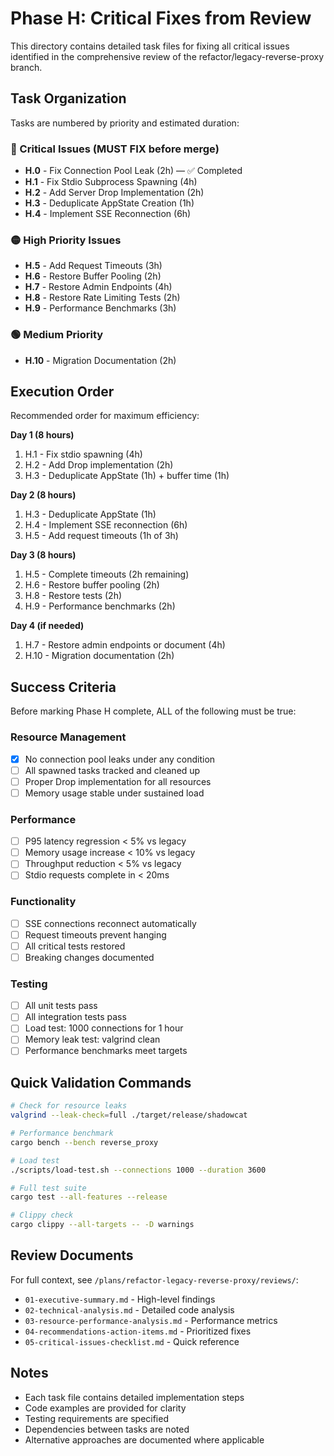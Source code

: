 # Phase H: Critical Fixes from Review

This directory contains detailed task files for fixing all critical issues identified in the comprehensive review of the refactor/legacy-reverse-proxy branch.

## Task Organization

Tasks are numbered by priority and estimated duration:

### 🔴 Critical Issues (MUST FIX before merge)
- **H.0** - Fix Connection Pool Leak (2h) — ✅ Completed
- **H.1** - Fix Stdio Subprocess Spawning (4h)  
- **H.2** - Add Server Drop Implementation (2h)
- **H.3** - Deduplicate AppState Creation (1h)
- **H.4** - Implement SSE Reconnection (6h)

### 🟡 High Priority Issues
- **H.5** - Add Request Timeouts (3h)
- **H.6** - Restore Buffer Pooling (2h)
- **H.7** - Restore Admin Endpoints (4h)
- **H.8** - Restore Rate Limiting Tests (2h)
- **H.9** - Performance Benchmarks (3h)

### 🟢 Medium Priority
- **H.10** - Migration Documentation (2h)

## Execution Order

Recommended order for maximum efficiency:

**Day 1 (8 hours)**
1. H.1 - Fix stdio spawning (4h)
2. H.2 - Add Drop implementation (2h)
3. H.3 - Deduplicate AppState (1h) + buffer time (1h)

**Day 2 (8 hours)**
1. H.3 - Deduplicate AppState (1h)
2. H.4 - Implement SSE reconnection (6h)
3. H.5 - Add request timeouts (1h of 3h)

**Day 3 (8 hours)**
1. H.5 - Complete timeouts (2h remaining)
2. H.6 - Restore buffer pooling (2h)
3. H.8 - Restore tests (2h)
4. H.9 - Performance benchmarks (2h)

**Day 4 (if needed)**
1. H.7 - Restore admin endpoints or document (4h)
2. H.10 - Migration documentation (2h)

## Success Criteria

Before marking Phase H complete, ALL of the following must be true:

### Resource Management
- [x] No connection pool leaks under any condition
- [ ] All spawned tasks tracked and cleaned up
- [ ] Proper Drop implementation for all resources
- [ ] Memory usage stable under sustained load

### Performance
- [ ] P95 latency regression < 5% vs legacy
- [ ] Memory usage increase < 10% vs legacy
- [ ] Throughput reduction < 5% vs legacy
- [ ] Stdio requests complete in < 20ms

### Functionality
- [ ] SSE connections reconnect automatically
- [ ] Request timeouts prevent hanging
- [ ] All critical tests restored
- [ ] Breaking changes documented

### Testing
- [ ] All unit tests pass
- [ ] All integration tests pass
- [ ] Load test: 1000 connections for 1 hour
- [ ] Memory leak test: valgrind clean
- [ ] Performance benchmarks meet targets

## Quick Validation Commands

```bash
# Check for resource leaks
valgrind --leak-check=full ./target/release/shadowcat

# Performance benchmark
cargo bench --bench reverse_proxy

# Load test
./scripts/load-test.sh --connections 1000 --duration 3600

# Full test suite
cargo test --all-features --release

# Clippy check
cargo clippy --all-targets -- -D warnings
```

## Review Documents

For full context, see `/plans/refactor-legacy-reverse-proxy/reviews/`:
- `01-executive-summary.md` - High-level findings
- `02-technical-analysis.md` - Detailed code analysis
- `03-resource-performance-analysis.md` - Performance metrics
- `04-recommendations-action-items.md` - Prioritized fixes
- `05-critical-issues-checklist.md` - Quick reference

## Notes

- Each task file contains detailed implementation steps
- Code examples are provided for clarity
- Testing requirements are specified
- Dependencies between tasks are noted
- Alternative approaches are documented where applicable

